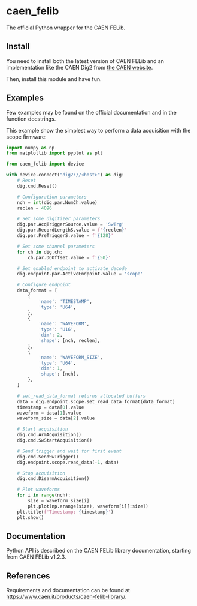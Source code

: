 # caen_felib
The official Python wrapper for the CAEN FELib.

## Install
You need to install both the latest version of CAEN FELib and an implementation like the CAEN Dig2 from [the CAEN website](https://www.caen.it/products/caen-felib-library/).

Then, install this module and have fun.

## Examples
Few examples may be found on the official documentation and in the function docstrings.

This example show the simplest way to perform a data acquisition with the scope firmware:

```python
import numpy as np
from matplotlib import pyplot as plt

from caen_felib import device

with device.connect("dig2://<host>") as dig:
    # Reset
    dig.cmd.Reset()

    # Configuration parameters
    nch = int(dig.par.NumCh.value)
    reclen = 4096

    # Set some digitizer parameters
    dig.par.AcqTriggerSource.value = 'SwTrg'
    dig.par.RecordLengthS.value = f'{reclen}'
    dig.par.PreTriggerS.value = f'{128}'

    # Set some channel parameters
    for ch in dig.ch:
        ch.par.DCOffset.value = f'{50}'

    # Set enabled endpoint to activate decode
    dig.endpoint.par.ActiveEndpoint.value = 'scope'

    # Configure endpoint
    data_format = [
        {
            'name': 'TIMESTAMP',
            'type': 'U64',
        },
        {
            'name': 'WAVEFORM',
            'type': 'U16',
            'dim': 2,
            'shape': [nch, reclen],
        },
        {
            'name': 'WAVEFORM_SIZE',
            'type': 'U64',
            'dim': 1,
            'shape': [nch],
        },
    ]

    # set_read_data_format returns allocated buffers
    data = dig.endpoint.scope.set_read_data_format(data_format)
    timestamp = data[0].value
    waveform = data[1].value
    waveform_size = data[2].value

    # Start acquisition
    dig.cmd.ArmAcquisition()
    dig.cmd.SwStartAcquisition()

    # Send trigger and wait for first event
    dig.cmd.SendSwTrigger()
    dig.endpoint.scope.read_data(-1, data)

    # Stop acquisition
    dig.cmd.DisarmAcquisition()

    # Plot waveforms
    for i in range(nch):
        size = waveform_size[i]
        plt.plot(np.arange(size), waveform[i][:size])
    plt.title(f'Timestamp: {timestamp}')
    plt.show()
```

## Documentation
Python API is described on the CAEN FELib library documentation, starting from CAEN FELib v1.2.3.

## References
Requirements and documentation can be found at 
https://www.caen.it/products/caen-felib-library/.
